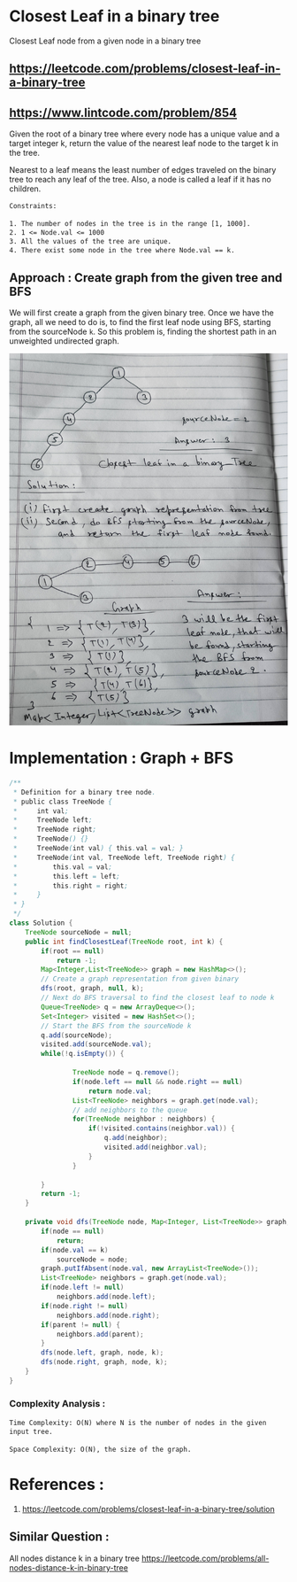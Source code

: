 # Closest Leaf in a binary tree
Closest Leaf node from a given node in a binary tree

## https://leetcode.com/problems/closest-leaf-in-a-binary-tree
## https://www.lintcode.com/problem/854

Given the root of a binary tree where every node has a unique value and a target integer k, return the value of the nearest leaf node to the target k in the tree.

Nearest to a leaf means the least number of edges traveled on the binary tree to reach any leaf of the tree. Also, a node is called a leaf if it has no children.

```
Constraints:

1. The number of nodes in the tree is in the range [1, 1000].
2. 1 <= Node.val <= 1000
3. All the values of the tree are unique.
4. There exist some node in the tree where Node.val == k.

```


## Approach : Create graph from the given tree and BFS
We will first create a graph from the given binary tree. Once we have the graph, all we need to do is, to find the first leaf node using BFS, starting from the sourceNode `k`.
So this problem is, finding the shortest path in an unweighted undirected graph. 

!["Closest leaf in a binary tree"](closest-leaf-in-a-binary-tree.jpg?raw=true)

# Implementation : Graph + BFS
```java
/**
 * Definition for a binary tree node.
 * public class TreeNode {
 *     int val;
 *     TreeNode left;
 *     TreeNode right;
 *     TreeNode() {}
 *     TreeNode(int val) { this.val = val; }
 *     TreeNode(int val, TreeNode left, TreeNode right) {
 *         this.val = val;
 *         this.left = left;
 *         this.right = right;
 *     }
 * }
 */
class Solution {
    TreeNode sourceNode = null;
    public int findClosestLeaf(TreeNode root, int k) {
        if(root == null)
            return -1;
        Map<Integer,List<TreeNode>> graph = new HashMap<>();
        // Create a graph representation from given binary 
        dfs(root, graph, null, k);
        // Next do BFS traversal to find the closest leaf to node k
        Queue<TreeNode> q = new ArrayDeque<>();
        Set<Integer> visited = new HashSet<>();
        // Start the BFS from the sourceNode k
        q.add(sourceNode);
        visited.add(sourceNode.val);
        while(!q.isEmpty()) {
            
                TreeNode node = q.remove();
                if(node.left == null && node.right == null)
                    return node.val;
                List<TreeNode> neighbors = graph.get(node.val);
                // add neighbors to the queue
                for(TreeNode neighbor : neighbors) {
                    if(!visited.contains(neighbor.val)) {
                        q.add(neighbor);
                        visited.add(neighbor.val);
                    }  
                }
            
        }
        return -1;
    }
    
    private void dfs(TreeNode node, Map<Integer, List<TreeNode>> graph, TreeNode parent, int k) {
        if(node == null)
            return;
        if(node.val == k)
            sourceNode = node;
        graph.putIfAbsent(node.val, new ArrayList<TreeNode>());
        List<TreeNode> neighbors = graph.get(node.val);
        if(node.left != null)
            neighbors.add(node.left);
        if(node.right != null)
            neighbors.add(node.right);
        if(parent != null) {
            neighbors.add(parent);
        }
        dfs(node.left, graph, node, k);
        dfs(node.right, graph, node, k);
    }
}
```

### Complexity Analysis :
```
Time Complexity: O(N) where N is the number of nodes in the given input tree.

Space Complexity: O(N), the size of the graph.
```


# References :
1. https://leetcode.com/problems/closest-leaf-in-a-binary-tree/solution

## Similar Question :
All nodes distance k in a binary tree https://leetcode.com/problems/all-nodes-distance-k-in-binary-tree
